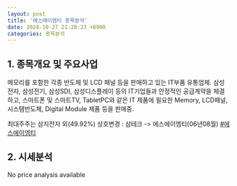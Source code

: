 ```yaml
---
layout: post
title: '에스에이엠티 종목분석'
date: 2024-10-27 21:20:23 +0900
categories: 종목분석
---
```


## 1. 종목개요 및 주요사업

메모리를 포함한 각종 반도체 및 LCD 패널 등을 판매하고 있는 IT부품 유통업체. 삼성전자, 삼성전기, 삼성SDI, 삼성디스플레이 등의 IT기업들과 안정적인 공급계약을 체결하고, 스마트폰 및 스마트TV, TabletPC와 같은 IT 제품에 필요한 Memory, LCD패널, 시스템반도체, Digital Module 제품 등을 판매중.

최대주주는 삼지전자 외(49.92%) 상호변경 : 삼테크 -> 에스에이엠티(06년08월)
[#에스에이엠티](#)

## 2. 시세분석

No price analysis available
